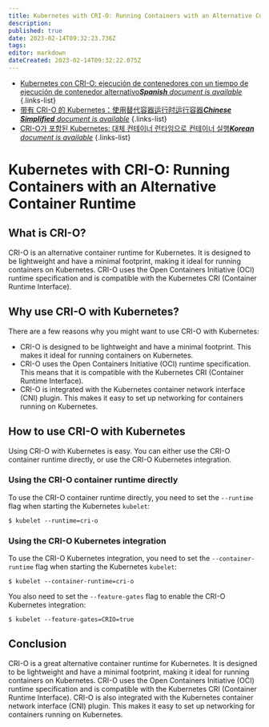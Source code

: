 ```yaml
---
title: Kubernetes with CRI-O: Running Containers with an Alternative Container Runtime
description: 
published: true
date: 2023-02-14T09:32:23.736Z
tags: 
editor: markdown
dateCreated: 2023-02-14T09:32:22.075Z
---
```


- [Kubernetes con CRI-O: ejecución de contenedores con un tiempo de ejecución de contenedor alternativo***Spanish** document is available*](/es/Knowledge-base/Kubernetes/kubernetes-with-cri-o-running-containers-with-an-alternative-container-runtime)
{.links-list}
- [带有 CRI-O 的 Kubernetes：使用替代容器运行时运行容器***Chinese Simplified** document is available*](/zh/Knowledge-base/Kubernetes/kubernetes-with-cri-o-running-containers-with-an-alternative-container-runtime)
{.links-list}
- [CRI-O가 포함된 Kubernetes: 대체 컨테이너 런타임으로 컨테이너 실행***Korean** document is available*](/ko/Knowledge-base/Kubernetes/kubernetes-with-cri-o-running-containers-with-an-alternative-container-runtime)
{.links-list}


# Kubernetes with CRI-O: Running Containers with an Alternative Container Runtime

## What is CRI-O?

CRI-O is an alternative container runtime for Kubernetes. It is designed to be lightweight and have a minimal footprint, making it ideal for running containers on Kubernetes. CRI-O uses the Open Containers Initiative (OCI) runtime specification and is compatible with the Kubernetes CRI (Container Runtime Interface).

## Why use CRI-O with Kubernetes?

There are a few reasons why you might want to use CRI-O with Kubernetes:

- CRI-O is designed to be lightweight and have a minimal footprint. This makes it ideal for running containers on Kubernetes.
- CRI-O uses the Open Containers Initiative (OCI) runtime specification. This means that it is compatible with the Kubernetes CRI (Container Runtime Interface).
- CRI-O is integrated with the Kubernetes container network interface (CNI) plugin. This makes it easy to set up networking for containers running on Kubernetes.

## How to use CRI-O with Kubernetes

Using CRI-O with Kubernetes is easy. You can either use the CRI-O container runtime directly, or use the CRI-O Kubernetes integration.

### Using the CRI-O container runtime directly

To use the CRI-O container runtime directly, you need to set the `--runtime` flag when starting the Kubernetes `kubelet`:

```
$ kubelet --runtime=cri-o
```

### Using the CRI-O Kubernetes integration

To use the CRI-O Kubernetes integration, you need to set the `--container-runtime` flag when starting the Kubernetes `kubelet`:

```
$ kubelet --container-runtime=cri-o
```

You also need to set the `--feature-gates` flag to enable the CRI-O Kubernetes integration:

```
$ kubelet --feature-gates=CRIO=true
```

## Conclusion

CRI-O is a great alternative container runtime for Kubernetes. It is designed to be lightweight and have a minimal footprint, making it ideal for running containers on Kubernetes. CRI-O uses the Open Containers Initiative (OCI) runtime specification and is compatible with the Kubernetes CRI (Container Runtime Interface). CRI-O is also integrated with the Kubernetes container network interface (CNI) plugin. This makes it easy to set up networking for containers running on Kubernetes.